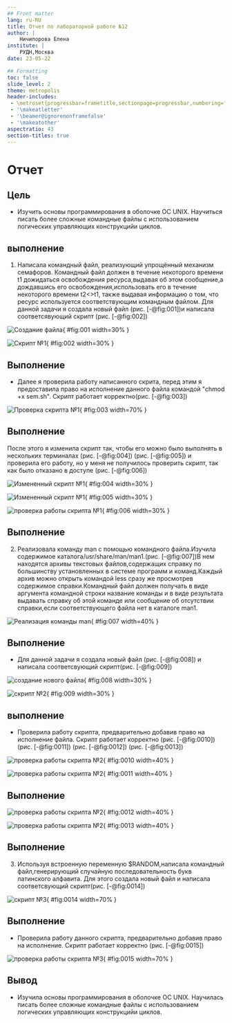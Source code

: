 ```yaml
---
## Front matter
lang: ru-RU
title: Отчет по лабораторной работе №12
author: |
	Ничипорова Елена
institute: |
	РУДН,Москва
date: 23-05-22

## Formatting
toc: false
slide_level: 2
theme: metropolis
header-includes: 
 - \metroset{progressbar=frametitle,sectionpage=progressbar,numbering=fraction}
 - '\makeatletter'
 - '\beamer@ignorenonframefalse'
 - '\makeatother'
aspectratio: 43
section-titles: true
---
```


# Отчет

## Цель

- Изучить основы программирования в оболочке ОС UNIX. Научиться писать более сложные командные файлы с использованием логических управляющих конструкцийи циклов.

## выполнение

1. Написала командный файл, реализующий упрощённый механизм семафоров. Командный файл должен в течение некоторого времени t1 дожидаться освобождения ресурса,выдавая об этом сообщение,а дождавшись его освобождения,использовать его в течение некоторого времени t2<>t1, также выдавая информацию о том, что ресурс используется соответствующим командным файлом. Для данной задачи я создала новый файл (рис. [-@fig:001])и написала соответсявующий скрипт (рис. [-@fig:002])

![Создание файла](image/1.png){ #fig:001 width=30% }

![Скрипт №1](image/2.png){ #fig:002 width=30% }

## Выполнение

- Далее я проверила работу написанного скрита, перед этим я предоставила право на исполнение данного файла командой "chmod +x sem.sh". Скрипт работает корректно(рис. [-@fig:003])

![Проверка скрипта №1](image/3.png){ #fig:003 width=70% }

## Выполнение

 После этого я изменила скрипт так, чтобы его можно было выполнять в нескольких терминалах (рис. [-@fig:004]) (рис. [-@fig:005]) и проверила его работу, но у меня не получилось проверить скрипт, так как было отказано в доступе (рис. [-@fig:006])

![Измененный скрипт №1](image/4.png){ #fig:004 width=30% }

![Измененный скрипт №1](image/5.png){ #fig:005 width=30% }

![проверка работы скрипта №1](image/6.png){ #fig:006 width=30% }

## Выполнение

2. Реализовала команду man с помощью командного файла.Изучила содержимое каталога/usr/share/man/man1.(рис. [-@fig:007])В нем находятся архивы текстовых файлов,содержащих справку по большинству установленных в системе программ и команд.Каждый архив можно открыть командой less сразу же просмотрев содержимое справки.Командный файл должен получать в виде аргумента командной строки название команды и в виде результата выдавать справку об этой команде или сообщение об отсутствии справки,если соответствующего файла нет в каталоге man1.

![Реализация команды man](image/7.png){ #fig:007 width=40% }

## Выполнение

- Для данной задачи я создала новый файл (рис. [-@fig:008]) и написала соответсвующий скрипт(рис. [-@fig:009])

![создание нового файла](image/8.png){ #fig:008 width=30% }

![скрипт №2](image/9.png){ #fig:009 width=30% }

## выполнение
- Проверила работу скрипта, предварительно добавив право на исполнение файла. Скрипт работает корректно (рис. [-@fig:0010]) (рис. [-@fig:0011]) (рис. [-@fig:0012]) (рис. [-@fig:0013])

![проверка работы скрипта №2](image/10.png){ #fig:0010 width=40% }

![проверка работы скрипта №2](image/11.png){ #fig:0011 width=40% }

## Выполнение

![проверка работы скрипта №2](image/12.png){ #fig:0012 width=40% }

![проверка работы скрипта №2](image/13.png){ #fig:0013 width=40% }

## Выполнение
3. Используя встроенную переменную $RANDOM,написала командный файл,генерирующий случайную последовательность букв латинского алфавита. Для этого создала новый файл и написала соответсвующий скрипт(рис. [-@fig:0014])

![скрипт №3](image/14.png){ #fig:0014 width=70% }

## Выполнение
- Проверила работу данного скрипта, предварительно добавив право на исполнение. Скрипт работает корректно (рис. [-@fig:0015])

![проверка работы скрипта №3](image/15.png){ #fig:0015 width=70% }

## Вывод
- Изучила основы программирования в оболочке ОС UNIX. Научилась писать более сложные командные файлы с использованием логических управляющих конструкцийи циклов.
